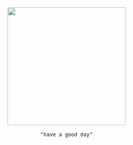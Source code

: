 <div align="center">

<a href="https://github.com/vladdeSV/me-generator#me-generator">
  <img src="https://public.vladde.net/laying.svg" height="270px">
</a>

<samp><sub>"have a good day"</sub></samp>

</div>
